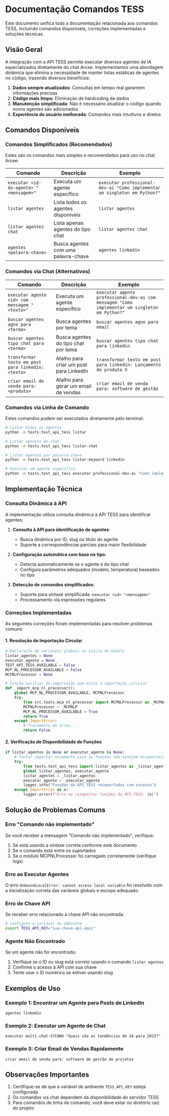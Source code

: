 # Documentação Comandos TESS

Este documento unifica toda a documentação relacionada aos comandos TESS, incluindo comandos disponíveis, correções implementadas e soluções técnicas.

## Visão Geral

A integração com a API TESS permite executar diversos agentes de IA especializados diretamente do chat Arcee. Implementamos uma abordagem dinâmica que elimina a necessidade de manter listas estáticas de agentes no código, trazendo diversos benefícios:

1. **Dados sempre atualizados**: Consultas em tempo real garantem informações precisas
2. **Código mais limpo**: Eliminação de hardcoding de dados
3. **Manutenção simplificada**: Não é necessário atualizar o código quando novos agentes são adicionados
4. **Experiência do usuário melhorada**: Comandos mais intuitivos e diretos

## Comandos Disponíveis

### Comandos Simplificados (Recomendados)

Estes são os comandos mais simples e recomendados para uso no chat Arcee:

| Comando | Descrição | Exemplo |
|---------|-----------|---------|
| `executar <id-do-agente> "<mensagem>"` | Executa um agente específico | `executar professional-dev-ai "Como implementar um singleton em Python?"` |
| `listar agentes` | Lista todos os agentes disponíveis | `listar agentes` |
| `listar agentes chat` | Lista apenas agentes do tipo chat | `listar agentes chat` |
| `agentes <palavra-chave>` | Busca agentes com uma palavra-chave | `agentes linkedin` |

### Comandos via Chat (Alternativos)

| Comando | Descrição | Exemplo |
|---------|-----------|---------|
| `executar agente <id> com mensagem "<texto>"` | Executa um agente específico | `executar agente professional-dev-ai com mensagem "Como implementar um singleton em Python?"` |
| `buscar agentes agno para <termo>` | Busca agentes por tema | `buscar agentes agno para email` |
| `buscar agentes tipo chat para <termo>` | Busca agentes do tipo chat por tema | `buscar agentes tipo chat para linkedin` |
| `transformar texto em post para linkedin: <texto>` | Atalho para criar um post para LinkedIn | `transformar texto em post para linkedin: Lançamento do produto X` |
| `criar email de venda para: <produto>` | Atalho para gerar um email de vendas | `criar email de venda para: software de gestão` |

### Comandos via Linha de Comando

Estes comandos podem ser executados diretamente pelo terminal:

```bash
# Listar todos os agentes
python -m tests.test_api_tess listar

# Listar agentes de chat
python -m tests.test_api_tess listar-chat

# Listar agentes por palavra-chave
python -m tests.test_api_tess listar-keyword linkedin

# Executar um agente específico
python -m tests.test_api_tess executar professional-dev-ai "Como implementar um singleton em Python?"
```

## Implementação Técnica

### Consulta Dinâmica à API

A implementação utiliza consulta dinâmica à API TESS para identificar agentes:

1. **Consulta à API para identificação de agentes**:
   - Busca dinâmica por ID, slug ou título do agente
   - Suporte a correspondências parciais para maior flexibilidade

2. **Configuração automática com base no tipo**:
   - Detecta automaticamente se o agente é do tipo chat
   - Configura parâmetros adequados (modelo, temperatura) baseados no tipo

3. **Detecção de comandos simplificados**:
   - Suporte para sintaxe simplificada: `executar <id> "<mensagem>"`
   - Processamento via expressões regulares

### Correções Implementadas

As seguintes correções foram implementadas para resolver problemas comuns:

#### 1. Resolução de Importação Circular

```python
# Declaração de variáveis globais no início do módulo
listar_agentes = None
executar_agente = None
TEST_API_TESS_AVAILABLE = False
MCP_NL_PROCESSOR_AVAILABLE = False
MCPNLProcessor = None

# Função auxiliar de importação que evita a importação circular
def _import_mcp_nl_processor():
    global MCP_NL_PROCESSOR_AVAILABLE, MCPNLProcessor
    try:
        from src.tools.mcp_nl_processor import MCPNLProcessor as _MCPNLP
        MCPNLProcessor = _MCPNLP
        MCP_NL_PROCESSOR_AVAILABLE = True
        return True
    except ImportError:
        # Tratamento de erros...
        return False
```

#### 2. Verificação de Disponibilidade de Funções

```python
if listar_agentes is None or executar_agente is None:
    # Tentar importar novamente caso as funções não estejam disponíveis
    try:
        from tests.test_api_tess import listar_agentes as _listar_agentes, executar_agente as _executar_agente
        global listar_agentes, executar_agente
        listar_agentes = _listar_agentes
        executar_agente = _executar_agente
        logger.info("Funções da API TESS reimportadas com sucesso")
    except ImportError as e:
        logger.error(f"Erro ao reimportar funções da API TESS: {e}")
```

## Solução de Problemas Comuns

### Erro "Comando não implementado"

Se você receber a mensagem "Comando não implementado", verifique:

1. Se está usando a sintaxe correta conforme este documento
2. Se o comando está entre os suportados
3. Se o módulo MCPNLProcessor foi carregado corretamente (verifique logs)

### Erro ao Executar Agentes

O erro `UnboundLocalError: cannot access local variable` foi resolvido com a inicialização correta das variáveis globais e escopo adequado.

### Erro de Chave API

Se receber erro relacionado à chave API não encontrada:

```bash
# Configure a variável de ambiente
export TESS_API_KEY="sua-chave-api-aqui"
```

### Agente Não Encontrado

Se um agente não for encontrado:

1. Verifique se o ID ou slug está correto usando o comando `listar agentes`
2. Confirme o acesso à API com sua chave
3. Tente usar o ID numérico se estiver usando slug

## Exemplos de Uso

### Exemplo 1: Encontrar um Agente para Posts de LinkedIn

```
agentes linkedin
```

### Exemplo 2: Executar um Agente de Chat

```
executar multi-chat-S7C0WU "Quais são as tendências de IA para 2023?"
```

### Exemplo 3: Criar Email de Vendas Rapidamente

```
criar email de venda para: software de gestão de projetos
```

## Observações Importantes

1. Certifique-se de que a variável de ambiente `TESS_API_KEY` esteja configurada
2. Os comandos via chat dependem da disponibilidade do servidor TESS
3. Para comandos de linha de comando, você deve estar no diretório raiz do projeto 